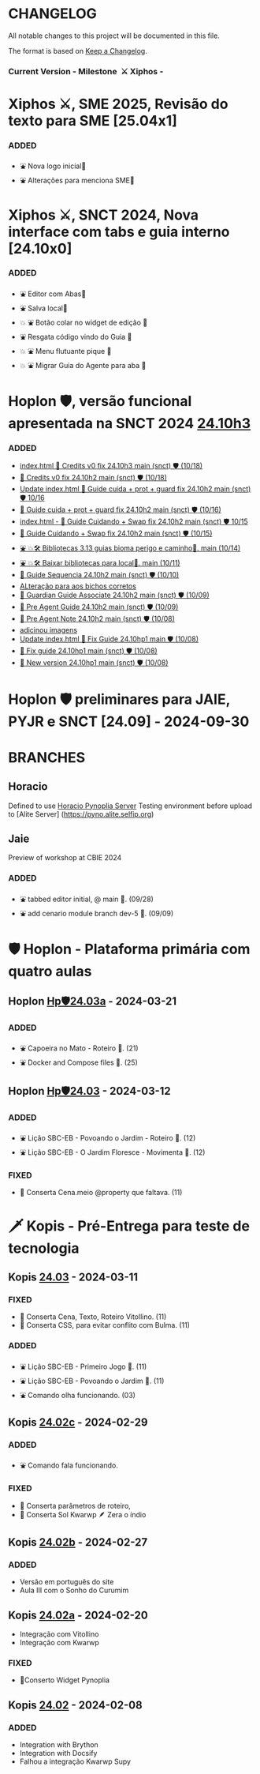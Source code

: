 <!---
Open Source program Pynoplia - Copyright © 2024  Carlo Oliveira** <carlo@nce.ufrj.br>,
PDX-License-Identifier:** `GNU General Public License v3.0 or later <http://is.gd/3Udt>`_.
-->
# CHANGELOG

All notable changes to this project will be documented in this file.

The format is based on [Keep a Changelog](https://keepachangelog.com/en/1.1.0/).

### Current Version - Milestone ️ ⚔️ Xiphos - <span class="curversion"></span>

# Xiphos ⚔️, SME 2025, Revisão do texto para SME [25.04x1]
### ADDED
- ⛲ Nova logo inicial🔰
- ⛲ Alterações para menciona SME🔰

# Xiphos ⚔️, SNCT 2024, Nova interface com tabs e guia interno [24.10x0]
### ADDED

- ⛲ Editor com Abas🔰
- ⛲ Salva local🔰
- 💥 ⛲ Botão colar no widget de edição 🔰
- ⛲ Resgata código vindo do Guia 🔰
- 💥 ⛲ Menu flutuante pique 🔰
- 💥 ⛲ Migrar Guia do Agente para aba 🔰

# Hoplon 🛡️,  versão funcional apresentada na SNCT 2024 [24.10h3]
### ADDED
- [index.html 🔰 Credits v0 fix 24.10h3 main (snct) 🛡️ (10/18)](https://github.com/SuPyPerson/SuPyPerson.github.io/commit/84682dbc6f9a8196aa8164508a7b7ccb460a3ed0)
- [🔰 Credits v0 fix 24.10h2 main (snct) 🛡️ (10/18)](https://github.com/SuPyPerson/SuPyPerson.github.io/commit/6b35a9af03292a1ec4fdf6c8659078a4783051ac)
- [Update index.html 🔰 Guide cuida + prot + guard fix 24.10h2 main (snct) 🛡️ 10/16](https://github.com/SuPyPerson/SuPyPerson.github.io/commit/e975ef295080a24d9090a03046c9aa1c517ccd09)
- [🔰 Guide cuida + prot + guard fix 24.10h2 main (snct) 🛡️ (10/16)](https://github.com/SuPyPerson/SuPyPerson.github.io/commit/f31b7fb886a96f5c933b19f72167d54ae90e18c7)
- [ index.html - 🔰 Guide Cuidando + Swap fix 24.10h2 main (snct) 🛡️ 10/15](https://github.com/SuPyPerson/SuPyPerson.github.io/commit/62c1bd2e0bc36b08a1e09a5b9f21e74a4af64e89)
- [🔰 Guide Cuidando + Swap fix 24.10h2 main (snct) 🛡️ (10/15)](https://github.com/SuPyPerson/SuPyPerson.github.io/commit/bcac8d305fc0609893d78424a7dfb285f904900a)
- [⛲ 💥🛠️ Bibliotecas 3.13 guias bioma perigo e caminho🔰. main (10/14)](https://github.com/SuPyPerson/SuPyPerson.github.io/commit/016c0ae6838826a976efaae8de2e60aad0e7b5cc)
- [⛲ 💥🛠️ Baixar bibliotecas para local🔰. main (10/11)](https://github.com/SuPyPerson/SuPyPerson.github.io/commit/15eac49bc0f65b5243a2a0bb1b1e8f700abfc71b)
- [🔰 Guide Sequencia 24.10h2 main (snct) 🛡️ (10/10)](https://github.com/SuPyPerson/SuPyPerson.github.io/commit/f660664d783ef877da153c8e2e9533c048eca3ee)
- [ALteração para aos bichos corretos](https://github.com/SuPyPerson/SuPyPerson.github.io/commit/d9561c3a69231d61e08ee07175209abe182ffcf0)
- [🔰 Guardian Guide Associate 24.10h2 main (snct) 🛡️ (10/09)](https://github.com/SuPyPerson/SuPyPerson.github.io/commit/f411a253c23c15e59bac4c5346c9d674141fd750)
- [🔰 Pre Agent Guide 24.10h2 main (snct) 🛡️ (10/09)](https://github.com/SuPyPerson/SuPyPerson.github.io/commit/ec3c504526cf0e44e6b368841d9c73f151e9e810)
- [🔰 Pre Agent Note 24.10h2 main (snct) 🛡️ (10/08)](https://github.com/SuPyPerson/SuPyPerson.github.io/commit/cf142deaef4a34293b9c93fe66ef4d584802db79)
- [adicinou imagens](https://github.com/SuPyPerson/SuPyPerson.github.io/commit/bce201ea2d266621578a466bb1497f697854e4f0)
- [Update index.html 🔰 Fix Guide 24.10hp1 main 🛡️ (10/08)](https://github.com/SuPyPerson/SuPyPerson.github.io/commit/4a3ef1525d1a1c2adc255ec840e6d118187dddb6)
- [🔰 Fix guide 24.10hp1 main (snct) 🛡️ (10/08)](https://github.com/SuPyPerson/SuPyPerson.github.io/commit/99dc2aa5a8596a5cc865a156083b9d51e83fda0f)
- [🔰 New version 24.10hp1 main (snct) 🛡️ (10/08)](https://github.com/SuPyPerson/SuPyPerson.github.io/commit/eff9a973b628a8220b005c3ef60cb57ece17fbe8)


# Hoplon 🛡️ preliminares para JAIE, PYJR e SNCT [24.09] - 2024-09-30

# BRANCHES
## Horacio
Defined to use [Horacio Pynoplia Server](https://pyno.horacio.selfip.org)
Testing environment before upload to [Alite Server] (https://pyno.alite.selfip.org)

## Jaie
Preview of workshop at CBIE 2024

### ADDED
- ⛲ tabbed editor initial, @ main 🔰. (09/28)
- ⛲ add cenario module branch dev-5 🔰. (09/09)

# 🛡️ Hoplon - Plataforma primária com quatro aulas

## Hoplon [Hp🛡24.03a] - 2024-03-21

### ADDED
- ⛲ Capoeira no Mato - Roteiro 🔰. (21)
- ⛲ Docker and Compose files 🔰. (25)

## Hoplon [Hp🛡24.03] - 2024-03-12

### ADDED
- ⛲ Lição SBC-EB - Povoando o Jardim - Roteiro 🚸. (12)
- ⛲ Lição SBC-EB - O Jardim Floresce - Movimenta 🚸. (12)

### FIXED
- 🚒 Conserta Cena.meio @property que faltava. (11)

# 🗡️ Kopis - Pré-Entrega para teste de tecnologia

## Kopis [24.03] - 2024-03-11

### FIXED
- 🚒 Conserta Cena, Texto, Roteiro Vitollino. (11)
- 🚒 Conserta CSS, para evitar conflito com Bulma. (11)

### ADDED
- ⛲ Lição SBC-EB - Primeiro Jogo 🚸. (11)
- ⛲ Lição SBC-EB - Povoando o Jardim 🚸. (11)
- ⛲ Comando olha funcionando. (03)

## Kopis [24.02c] - 2024-02-29

### ADDED
- ⛲ Comando fala funcionando.
### FIXED
- 🚒 Conserta parâmetros de roteiro,
- 🚒 Conserta Sol Kwarwp 🪶 Zera o índio

## Kopis [24.02b] - 2024-02-27

### ADDED
- Versão em português do site
- Aula III com o Sonho do Curumim

## Kopis [24.02a] - 2024-02-20
- Integração com Vitollino
- Integração com Kwarwp
### FIXED
- 🚒Conserto Widget Pynoplia

## Kopis [24.02]  - 2024-02-08

### ADDED
- Integration with Brython
- Integration with Docsify
- Falhou a integração Kwarwp Supy

[unreleased]: https://github.com/SuPyPerson/SuPyPerson.github.io/compare/Hp🛡24.03...HEAD
[Hp🛡24.03a]: https://github.com/SuPyPerson/SuPyPerson.github.io/compare/Hp🛡24.03...Hp🛡24.03a
[Hp🛡24.03]: https://github.com/SuPyPerson/SuPyPerson.github.io/compare/24.03...Hp🛡24.03
[24.03]: https://github.com/SuPyPerson/SuPyPerson.github.io/compare/24.02c...24.03
[24.02c]: https://github.com/SuPyPerson/SuPyPerson.github.io/compare/24.02c...24.03
[24.02b]: https://github.com/SuPyPerson/SuPyPerson.github.io/compare/24.02a...24.02b
[24.02a]: https://github.com/SuPyPerson/SuPyPerson.github.io/compare/24.02...24.02a
[24.02]: https://github.com/SuPyPerson/SuPyPerson.github.io/commits/24.02
[24.10h3]: https://github.com/SuPyPerson/SuPyPerson.github.io/releases/tag/Hp%F0%9F%9B%A1%EF%B8%8F24.10